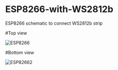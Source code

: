 # ESP8266-with-WS2812b
ESP8266 schematic to connect WS2812b  strip

#Top view

![ESP8266](https://github.com/sharafatkarim565/ESP8266-with-WS2812b/assets/169882984/92d94077-7e3f-4d72-85c8-0bbb49720941)

#Bottom view


![ESP82662](https://github.com/sharafatkarim565/ESP8266-with-WS2812b/assets/169882984/44e22b82-6d9e-4ec2-97dd-43b569e12dea)

